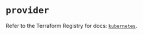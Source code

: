 # `provider`

Refer to the Terraform Registry for docs: [`kubernetes`](https://registry.terraform.io/providers/hashicorp/kubernetes/2.36.0/docs).
